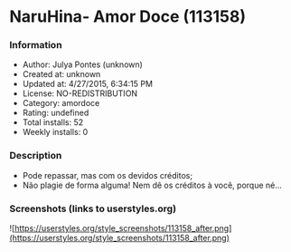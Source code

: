 # NaruHina- Amor Doce (113158)

### Information
- Author: Julya Pontes (unknown)
- Created at: unknown
- Updated at: 4/27/2015, 6:34:15 PM
- License: NO-REDISTRIBUTION
- Category: amordoce
- Rating: undefined
- Total installs: 52
- Weekly installs: 0


### Description
- Pode repassar, mas com os devidos créditos; 
- Não plagie de forma alguma! Nem dê os créditos à você, porque né...


### Screenshots (links to userstyles.org)
![https://userstyles.org/style_screenshots/113158_after.png](https://userstyles.org/style_screenshots/113158_after.png)


